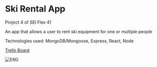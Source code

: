# Ski Rental App
Project 4 of SEI Flex 41

An app that allows a user to rent ski equipment for one or multiple people

Technologies used:
MongoDB/Mongoose, Express, React, Node

[Trello Board](https://trello.com/b/srL85pDE/ski-rental-app)

![ERD](https://user-images.githubusercontent.com/85907558/144714629-de9c7f51-b544-4dc3-b7fb-737af9f04f68.jpg)
